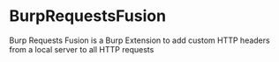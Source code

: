# BurpRequestsFusion
 Burp Requests Fusion is a Burp Extension to add custom HTTP headers from a local server to all HTTP requests
